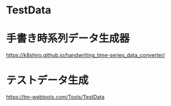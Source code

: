 # TestData

# 手書き時系列データ生成器
https://k8shiro.github.io/handwriting_time-series_data_converter/

# テストデータ生成
https://tm-webtools.com/Tools/TestData